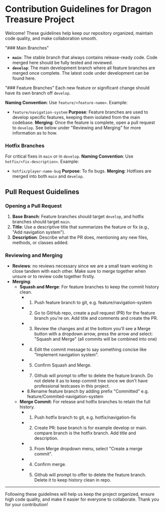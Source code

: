 # Contribution Guidelines for Dragon Treasure Project
Welcome! These guidelines help keep our repository organized, maintain code quality, and make collaboration smooth.

"### Main Branches"
- **`main`**: The stable branch that always contains release-ready code. Code merged here should be fully tested and reviewed.
- **`develop`**: The main development branch where all feature branches are merged once complete. The latest code under development can be found here.

"### Feature Branches"
Each new feature or significant change should have its own branch off `develop`. 

**Naming Convention**: Use `feature/<feature-name>`. Example:
  - `feature/navigation-system`
**Purpose**: Feature branches are used to develop specific features, keeping them isolated from the main codebase.
**Merging**:  Once the feature is complete, open a pull request to `develop`. See below under "Reviewing and Merging" for more information as to how.

### Hotfix Branches
For critical fixes in `main` or in `develop`.
**Naming Convention**: Use `hotfix/<fix-description>`. Example:
  - `hotfix/player-name-bug`
**Purpose**: To fix bugs.
**Merging**: Hotfixes are merged into both `main` and `develop`.

## Pull Request Guidelines
### Opening a Pull Request
1. **Base Branch**: Feature branches should target `develop`, and hotfix branches should target `main`.
2. **Title**: Use a descriptive title that summarizes the feature or fix (e.g., "Add navigation system").
3. **Description**: Describe what the PR does, mentioning any new files, methods, or classes added. 

### Reviewing and Merging
- **Reviews**: no reviews necessary since we are a small team working in close tandem with each other. Make sure to merge together when unsure or to review code together firstly.
- **Merging**:
   - **Squash and Merge**: For feature branches to keep the commit history clean.
        - 1. Push feature branch to git, e.g. feature/navigation-system
        - 2. Go to GitHub repo, create a pull request (PR) for the feature branch you're on. Add title and comments and create the PR.
        - 3. Review the changes and at the bottom you'll see a Merge button with a dropdown arrow, press the arrow and select:
              "Squash and Merge" (all commits will be combined into one) 
        - 4. Edit the commit message to say something concise like "Implement navigation system". 
        - 5. Confirm Squash and Merge.
        - 7. Github will prompt to offer to delete the feature branch. Do not delete it as to keep commit tree since we don't have 
             professional testcases in this project.
        - 8.Rename feature branch by adding prefix "Committed" e.g. feature/Commited-navigation-system
   - **Merge Commit**: For release and hotfix branches to retain the full history.
        - 1. Push hotfix branch to git, e.g. hotfix/navigation-fix
        - 2. Create PR: base branch is for example develop or main. compare branch is the hotfix branch. Add title and description.
        - 3. From Merge dropdown menu, select "Create a merge commit".
        - 4. Confirm merge.
        - 5. Github will prompt to offer to delete the feature branch. Delete it to keep history clean in repo.
         
---

Following these guidelines will help us keep the project organized, ensure high code quality, and make it easier for everyone to collaborate. Thank you for your contribution!
